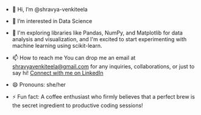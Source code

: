 - 👋 Hi, I’m @shravya-venkiteela
- 👀 I’m interested in Data Science
- 🌱 I'm exploring libraries like Pandas, NumPy, and Matplotlib for data analysis and visualization, and I'm excited to start experimenting with machine learning using scikit-learn.
- 📫 How to reach me You can drop me an email at shravyavenkiteela@gmail.com for any inquiries, collaborations, or just to say hi! [Connect with me on LinkedIn](https://www.linkedin.com/in/shravya-venkiteela)

- 😄 Pronouns: she/her
- ⚡ Fun fact: A coffee enthusiast who firmly believes that a perfect brew is the secret ingredient to productive coding sessions!
<!---
shravya-venkiteela/shravya-venkiteela is a ✨ special ✨ repository because its `README.md` (this file) appears on your GitHub profile.
You can click the Preview link to take a look at your changes.
--->

